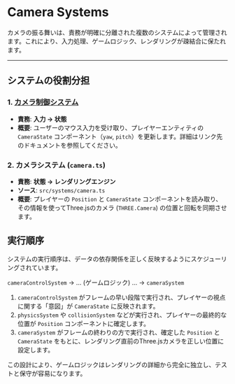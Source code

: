 # Camera Systems

カメラの振る舞いは、責務が明確に分離された複数のシステムによって管理されます。これにより、入力処理、ゲームロジック、レンダリングが疎結合に保たれます。

---

## システムの役割分担

### 1. [カメラ制御システム](./camera-control.md)

-   **責務**: **入力 → 状態**
-   **概要**: ユーザーのマウス入力を受け取り、プレイヤーエンティティの `CameraState` コンポーネント（`yaw`, `pitch`）を更新します。詳細はリンク先のドキュメントを参照してください。

### 2. カメラシステム (`camera.ts`)

-   **責務**: **状態 → レンダリングエンジン**
-   **ソース**: `src/systems/camera.ts`
-   **概要**: プレイヤーの `Position` と `CameraState` コンポーネントを読み取り、その情報を使ってThree.jsのカメラ (`THREE.Camera`) の位置と回転を同期させます。

## 実行順序

システムの実行順序は、データの依存関係を正しく反映するようにスケジューリングされています。

`cameraControlSystem` -> ... (ゲームロジック) ... -> `cameraSystem`

1.  `cameraControlSystem` がフレームの早い段階で実行され、プレイヤーの視点に関する「意図」が `CameraState` に反映されます。
2.  `physicsSystem` や `collisionSystem` などが実行され、プレイヤーの最終的な位置が `Position` コンポーネントに確定します。
3.  `cameraSystem` がフレームの終わりの方で実行され、確定した `Position` と `CameraState` をもとに、レンダリング直前のThree.jsカメラを正しい位置に設定します。

この設計により、ゲームロジックはレンダリングの詳細から完全に独立し、テストと保守が容易になります。